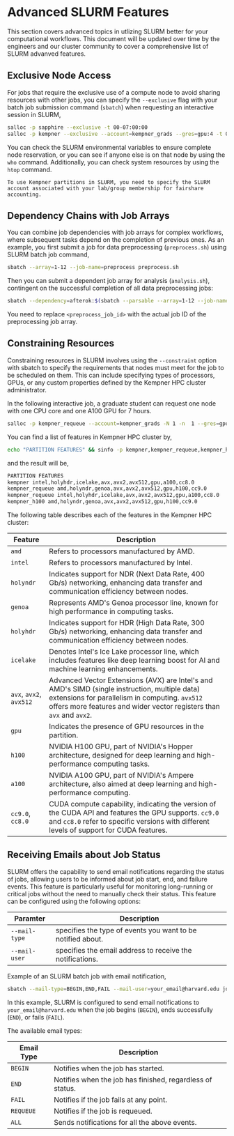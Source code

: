 # Advanced SLURM Features 

This section covers advanced topics in utlizing SLURM better for your computational workflows. This document will be updated over time by the engineers and our cluster community to cover a comprehensive list of SLURM advanved features. 

## Exclusive Node Access

For jobs that require the exclusive use of a compute node to avoid sharing resources with other jobs, you can specify the `--exclusive` flag with your batch job submission command (`sbatch`) when requesting an interactive session in SLURM,

```bash
salloc -p sapphire --exclusive -t 00-07:00:00
salloc -p kempner --exclusive --account=kempner_grads --gres=gpu:4 -t 00-07:00:00
```

You can check the SLURM environmental variables to ensure complete node reservation, or you can see if anyone else is on that node by using the `who` command. Additionally, you can check system resources by using the `htop` command. 

```{warning}
To use Kempner partitions in SLURM, you need to specify the SLURM account associated with your lab/group membership for fairshare accounting.
```

## Dependency Chains with Job Arrays

You can combine job dependencies with job arrays for complex workflows, where subsequent tasks depend on the completion of previous ones. As an example, you first submit a job for data preprocessing (`preprocess.sh`) using SLURM batch job command, 

```bash
sbatch --array=1-12 --job-name=preprocess preprocess.sh
```

Then you can submit a dependent job array for analysis (`analysis.sh`), contingent on the successful completion of all data preprocessing jobs:

```bash
sbatch --dependency=afterok:$(sbatch --parsable --array=1-12 --job-name=analysis --dependency=afterok:<preprocess_job_id> analysis.sh)
```

You need to replace `<preprocess_job_id>` with the actual job ID of the preprocessing job array.

## Constraining Resources

Constraining resources in SLURM involves using the `--constraint` option with sbatch to specify the requirements that nodes must meet for the job to be scheduled on them. This can include specifying types of processors, GPUs, or any custom properties defined by the Kempner HPC cluster administrator.

In the following interactive job, a graduate student can request one node with one CPU core and one A100 GPU for 7 hours. 

```bash
salloc -p kempner_requeue --account=kempner_grads -N 1 -n  1 --gres=gpu:1 --constraint=a100 -t 00-07:00:00
```

You can find a list of features in Kempner HPC cluster by,

```bash
echo "PARTITION FEATURES" && sinfo -p kempner,kempner_requeue,kempner_h100 --noheader --format="%P %f" | sort | uniq
```

and the result will be, 

```bash
PARTITION FEATURES
kempner intel,holyhdr,icelake,avx,avx2,avx512,gpu,a100,cc8.0
kempner_requeue amd,holyndr,genoa,avx,avx2,avx512,gpu,h100,cc9.0
kempner_requeue intel,holyhdr,icelake,avx,avx2,avx512,gpu,a100,cc8.0
kempner_h100 amd,holyndr,genoa,avx,avx2,avx512,gpu,h100,cc9.0
```

The following table describes each of the features in the Kempner HPC cluster:

| Feature  | Description                                                                                       |
|----------|---------------------------------------------------------------------------------------------------|
| `amd`      | Refers to processors manufactured by AMD.                                                         |
| `intel`    | Refers to processors manufactured by Intel.                                                       |
| `holyndr`  | Indicates support for NDR (Next Data Rate, 400 Gb/s) networking, enhancing data transfer and communication efficiency between nodes. |
| `genoa`    | Represents AMD's Genoa processor line, known for high performance in computing tasks.             |
| `holyhdr`  | Indicates support for HDR (High Data Rate, 300 Gb/s) networking, enhancing data transfer and communication efficiency between nodes. |
| `icelake`  | Denotes Intel's Ice Lake processor line, which includes features like deep learning boost for AI and machine learning enhancements. |
| `avx`, `avx2`, `avx512` | Advanced Vector Extensions (AVX) are Intel's and AMD's SIMD (single instruction, multiple data) extensions for parallelism in computing. `avx512` offers more features and wider vector registers than `avx` and `avx2`. |
| `gpu`      | Indicates the presence of GPU resources in the partition.                                         |
| `h100`     | NVIDIA H100 GPU, part of NVIDIA's Hopper architecture, designed for deep learning and high-performance computing tasks. |
| `a100`     | NVIDIA A100 GPU, part of NVIDIA's Ampere architecture, also aimed at deep learning and high-performance computing. |
| `cc9.0`, `cc8.0` | CUDA compute capability, indicating the version of the CUDA API and features the GPU supports. `cc9.0` and `cc8.0` refer to specific versions with different levels of support for CUDA features. |


## Receiving Emails about Job Status

SLURM offers the capability to send email notifications regarding the status of jobs, allowing users to be informed about job start, end, and failure events. This feature is particularly useful for monitoring long-running or critical jobs without the need to manually check their status. This feature can be configured using the following options:

| Paramter     | Description                                                |
|--------------|------------------------------------------------------------|
|`--mail-type` | specifies the type of events you want to be notified about.|
|`--mail-user` | specifies the email address to receive the notifications.  |

Example of an SLURM batch job with email notification,

```bash
sbatch --mail-type=BEGIN,END,FAIL --mail-user=your_email@harvard.edu job_script.sh
```

In this example, SLURM is configured to send email notifications to `your_email@harvard.edu` when the job begins (`BEGIN`), ends successfully (`END`), or fails (`FAIL`).

The available email types:

| Email Type     | Description                                                |
|----------------|------------------------------------------------------------|
| `BEGIN`        | Notifies when the job has started.                         |
| `END`          | Notifies when the job has finished, regardless of status.  |
| `FAIL`         | Notifies if the job fails at any point.                    |
| `REQUEUE`      | Notifies if the job is requeued.                           |
| `ALL`          | Sends notifications for all the above events.              |
